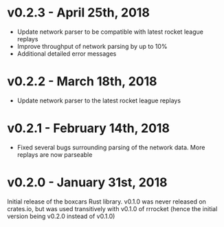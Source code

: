 # v0.2.3 - April 25th, 2018

* Update network parser to be compatible with latest rocket league replays
* Improve throughput of network parsing by up to 10%
* Additional detailed error messages

# v0.2.2 - March 18th, 2018

* Update network parser to the latest rocket league replays

# v0.2.1 - February 14th, 2018

* Fixed several bugs surrounding parsing of the network data. More replays are now parseable

# v0.2.0 - January 31st, 2018

Initial release of the boxcars Rust library. v0.1.0 was never released on crates.io, but was used transitively with v0.1.0 of rrrocket (hence the initial version being v0.2.0 instead of v0.1.0)
